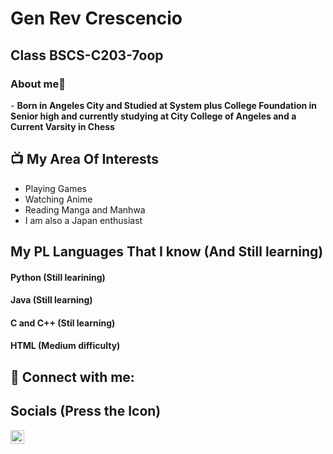 <h1>Gen Rev Crescencio</h1>

<h2>Class BSCS-C203-7oop</h2>
<h3>About me👾</h3>
- <b>Born in Angeles City and Studied at System plus College Foundation in Senior high and currently studying at City College of Angeles and a Current Varsity in Chess</b>

<h2>📺 My Area Of Interests</h2>

- Playing Games
- Watching Anime
- Reading Manga and Manhwa
- I am also a Japan enthusiast
  
<h2>My PL Languages That I know (And Still learning)</h2>
<h4>Python (Still learining) </h4>
<h4>Java (Still learning)</h4>
<h4>C and C++ (Stil learning)</h4>
<h4>HTML (Medium difficulty) </h4>

<h2> 🤳 Connect with me:</h2>
<h2> Socials (Press the Icon)</h2>

[<img align="left" alt="GenCrescencio| YouTube" width="22px" src="https://cdn.jsdelivr.net/npm/simple-icons@v3/icons/facebook.svg" />][Facebook]


[Facebook]: https://www.facebook.com/Gen.Crescencio29
